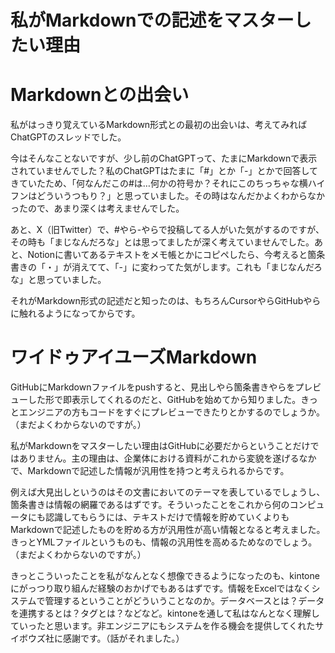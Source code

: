 # 私がMarkdownでの記述をマスターしたい理由

# Markdownとの出会い

私がはっきり覚えているMarkdown形式との最初の出会いは、考えてみればChatGPTのスレッドでした。

今はそんなことないですが、少し前のChatGPTって、たまにMarkdownで表示されていませんでした？私のChatGPTはたまに「#」とか「-」とかで回答してきていたため、「何なんだこの#は…何かの符号か？それにこのちっちゃな横ハイフンはどういうつもり？」と思っていました。その時はなんだかよくわからなかったので、あまり深くは考えませんでした。

あと、X（旧Twitter）で、#やら-やらで投稿してる人がいた気がするのですが、その時も「まじなんだろな」とは思ってましたが深く考えていませんでした。あと、Notionに書いてあるテキストをメモ帳とかにコピペしたら、今考えると箇条書きの「・」が消えてて、「-」に変わってた気がします。これも「まじなんだろな」と思っていました。

それがMarkdown形式の記述だと知ったのは、もちろんCursorやらGitHubやらに触れるようになってからです。

# ワイドゥアイユーズMarkdown

GitHubにMarkdownファイルをpushすると、見出しやら箇条書きやらをプレビューした形で即表示してくれるのだと、GitHubを始めてから知りました。きっとエンジニアの方もコードをすぐにプレビューできたりとかするのでしょうか。（まだよくわからないのですが。）

私がMarkdownをマスターしたい理由はGitHubに必要だからということだけではありません。主の理由は、企業体における資料がこれから変貌を遂げるなかで、Markdownで記述した情報が汎用性を持つと考えられるからです。

例えば大見出しというのはその文書においてのテーマを表しているでしょうし、箇条書きは情報の網羅であるはずです。そういったことをこれから何のコンピュータにも認識してもらうには、テキストだけで情報を貯めていくよりもMarkdownで記述したものを貯める方が汎用性が高い情報となると考えました。きっとYMLファイルというものも、情報の汎用性を高めるためなのでしょう。（まだよくわからないのですが。）

きっとこういったことを私がなんとなく想像できるようになったのも、kintoneにがっつり取り組んだ経験のおかげでもあるはずです。情報をExcelではなくシステムで管理するということがどういうことなのか。データベースとは？データを連携するとは？タグとは？などなど。kintoneを通して私はなんとなく理解していったと思います。非エンジニアにもシステムを作る機会を提供してくれたサイボウズ社に感謝です。（話がそれました。）
